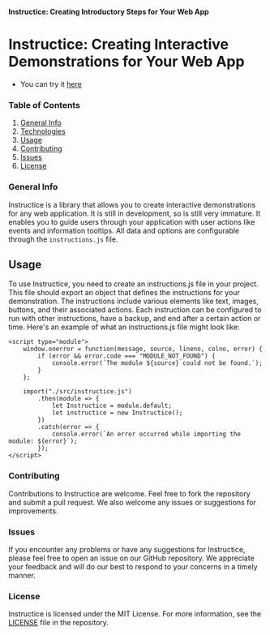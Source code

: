 **Instructice: Creating Introductory Steps for Your Web App**

# Instructice: Creating Interactive Demonstrations for Your Web App
- You can try it [here](https://caglarorhan.github.io/instructice/)

### Table of Contents
1. [General Info](#general-info)
2. [Technologies](#technologies)
3. [Usage](#usage)
4. [Contributing](#contributing)
5. [Issues](#issues)
6. [License](#license)

### General Info
Instructice is a library that allows you to create interactive demonstrations for any web application. It is still in development, so is still very immature. It enables you to guide users through your application with user actions like events and information tooltips. All data and options are configurable through the `instructions.js` file.

## Usage
To use Instructice, you need to create an instructions.js file in your project. This file should export an object that defines the instructions for your demonstration. The instructions include various elements like text, images, buttons, and their associated actions. Each instruction can be configured to run with other instructions, have a backup, and end after a certain action or time.  Here's an example of what an instructions.js file might look like:

``` 
<script type="module">
    window.onerror = function(message, source, lineno, colno, error) {
        if (error && error.code === "MODULE_NOT_FOUND") {
            console.error(`The module ${source} could not be found.`);
        }
    };

    import("./src/instructice.js")
        .then(module => {
            let Instructice = module.default;
            let instructice = new Instructice();
        })
        .catch(error => {
            console.error(`An error occurred while importing the module: ${error}`);
        });
</script>
```
### Contributing
Contributions to Instructice are welcome. Feel free to fork the repository and submit a pull request. We also welcome any issues or suggestions for improvements.  

### Issues
If you encounter any problems or have any suggestions for Instructice, please feel free to open an issue on our GitHub repository. We appreciate your feedback and will do our best to respond to your concerns in a timely manner.

### License
Instructice is licensed under the MIT License. For more information, see the [LICENSE](./LICENSE.txt) file in the repository.
